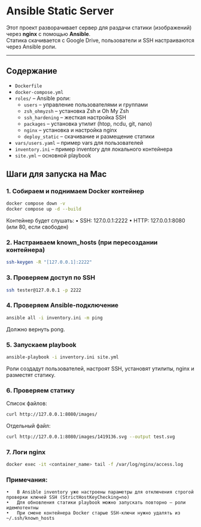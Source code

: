 # Ansible Static Server

Этот проект разворачивает сервер для раздачи статики (изображений) через **nginx** с помощью **Ansible**.  
Статика скачивается с Google Drive, пользователи и SSH настраиваются через Ansible роли.

---

## Содержание

- `Dockerfile`  
- `docker-compose.yml`
- `roles/` – Ansible роли:
  - `users` – управление пользователями и группами
  - `zsh_ohmyzsh` – установка Zsh и Oh My Zsh
  - `ssh_hardening` – жесткая настройка SSH
  - `packages` – установка утилит (htop, ncdu, git, nano)
  - `nginx` – установка и настройка nginx
  - `deploy_static` – скачивание и размещение статики
- `vars/users.yaml` – пример vars для пользователей  
- `inventory.ini` – пример inventory для локального контейнера  
- `site.yml` – основной playbook  


## Шаги для запуска на Mac

### 1. Собираем и поднимаем Docker контейнер

```bash
docker compose down -v
docker compose up -d --build
```
Контейнер будет слушать:
	•	SSH: 127.0.0.1:2222
	•	HTTP: 127.0.0.1:8080 (или 80, если свободен)

### 2. Настраиваем known_hosts (при пересоздании контейнера)

```bash
ssh-keygen -R "[127.0.0.1]:2222"
```

### 3. Проверяем доступ по SSH

```bash
ssh tester@127.0.0.1 -p 2222
```

### 4. Проверяем Ansible-подключение

```bash
ansible all -i inventory.ini -m ping
```
Должно вернуть pong. 

### 5. Запускаем playbook

```bash
ansible-playbook -i inventory.ini site.yml
```
Роли создадут пользователей, настроят SSH, установят утилиты, nginx и разместят статику. 

### 6. Проверяем статику

Список файлов:
```bash
curl http://127.0.0.1:8080/images/
```

Отдельный файл:
```bash
curl http://127.0.0.1:8080/images/1419136.svg --output test.svg
```

### 7. Логи nginx

```bash
docker exec -it <container_name> tail -f /var/log/nginx/access.log
```

### Примечания:
	•	В Ansible inventory уже настроены параметры для отключения строгой проверки ключей SSH (StrictHostKeyChecking=no)
	•	Для обновления статики playbook можно запускать повторно — роли идемпотентны
	•	При смене контейнера Docker старые SSH-ключи нужно удалять из ~/.ssh/known_hosts